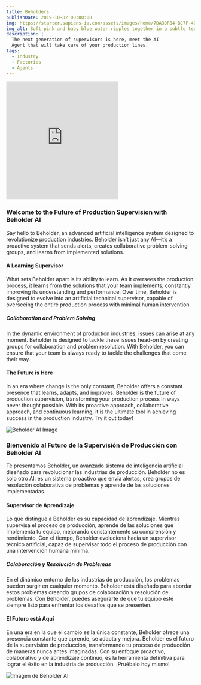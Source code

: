 ```yaml
---
title: Beholders
publishDate: 2019-10-02 00:00:00
img: https://starter.sapiens-ia.com/assets/images/home/7DA3DFB4-BC7F-4DA5-988D-D04D01392022.gif
img_alt: Soft pink and baby blue water ripples together in a subtle texture.
description: |
  The next generation of supervisors is here, meet the AI
  Agent that will take care of your production lines.
tags:
  - Industry
  - Factories
  - Agents
---
```


<iframe width="300" height="315" src="https://www.youtube.com/embed/g-YHjLTebqw" title="YouTube video player" frameborder="0" allow="accelerometer; autoplay; clipboard-write; encrypted-media; gyroscope; picture-in-picture; web-share" allowfullscreen></iframe>

### Welcome to the Future of Production Supervision with Beholder AI

Say hello to Beholder, an advanced artificial intelligence system designed to revolutionize production industries. Beholder isn’t just any AI—it’s a proactive system that sends alerts, creates collaborative problem-solving groups, and learns from implemented solutions.

#### A Learning Supervisor

What sets Beholder apart is its ability to learn. As it oversees the production process, it learns from the solutions that your team implements, constantly improving its understanding and performance. Over time, Beholder is designed to evolve into an artificial technical supervisor, capable of overseeing the entire production process with minimal human intervention.

##### Collaboration and Problem Solving

In the dynamic environment of production industries, issues can arise at any moment. Beholder is designed to tackle these issues head-on by creating groups for collaboration and problem resolution. With Beholder, you can ensure that your team is always ready to tackle the challenges that come their way.

#### The Future is Here

In an era where change is the only constant, Beholder offers a constant presence that learns, adapts, and improves. Beholder is the future of production supervision, transforming your production process in ways never thought possible. With its proactive approach, collaborative approach, and continuous learning, it is the ultimate tool in achieving success in the production industry. Try it out today!

![Beholder AI Image](https://payhip.com/cdn-cgi/image/format=auto/https://pe56d.s3.amazonaws.com/o_1gtvvih6jirjt1s1hdbnbr18v6j.jpeg)

### Bienvenido al Futuro de la Supervisión de Producción con Beholder AI

Te presentamos Beholder, un avanzado sistema de inteligencia artificial diseñado para revolucionar las industrias de producción. Beholder no es solo otro AI: es un sistema proactivo que envía alertas, crea grupos de resolución colaborativa de problemas y aprende de las soluciones implementadas.

#### Supervisor de Aprendizaje

Lo que distingue a Beholder es su capacidad de aprendizaje. Mientras supervisa el proceso de producción, aprende de las soluciones que implementa tu equipo, mejorando constantemente su comprensión y rendimiento. Con el tiempo, Beholder evoluciona hacia un supervisor técnico artificial, capaz de supervisar todo el proceso de producción con una intervención humana mínima.

##### Colaboración y Resolución de Problemas

En el dinámico entorno de las industrias de producción, los problemas pueden surgir en cualquier momento. Beholder está diseñado para abordar estos problemas creando grupos de colaboración y resolución de problemas. Con Beholder, puedes asegurarte de que tu equipo esté siempre listo para enfrentar los desafíos que se presenten.

#### El Futuro está Aquí

En una era en la que el cambio es la única constante, Beholder ofrece una presencia constante que aprende, se adapta y mejora. Beholder es el futuro de la supervisión de producción, transformando tu proceso de producción de maneras nunca antes imaginadas. Con su enfoque proactivo, colaborativo y de aprendizaje continuo, es la herramienta definitiva para lograr el éxito en la industria de producción. ¡Pruébalo hoy mismo!

![Imagen de Beholder AI](https://payhip.com/cdn-cgi/image/format=auto/https://pe56d.s3.amazonaws.com/o_1gu00bes3uq011boijs1kj223c5h.jpeg)

